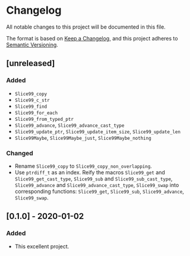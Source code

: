 # Changelog
All notable changes to this project will be documented in this file.

The format is based on [Keep a Changelog](https://keepachangelog.com/en/1.0.0/),
and this project adheres to [Semantic Versioning](https://semver.org/spec/v2.0.0.html).

## [unreleased]

### Added

 - `Slice99_copy`
 - `Slice99_c_str`
 - `Slice99_find`
 - `Slice99_for_each`
 - `Slice99_from_typed_ptr`
 - `Slice99_advance`, `Slice99_advance_cast_type`
 - `Slice99_update_ptr`, `Slice99_update_item_size`, `Slice99_update_len`
 - `Slice99Maybe`, `Slice99Maybe_just`, `Slice99Maybe_nothing`

### Changed

 - Rename `Slice99_copy` to `Slice99_copy_non_overlapping`.
 - Use `ptrdiff_t` as an index. Reify the macros `Slice99_get` and `Slice99_get_cast_type`, `Slice99_sub` and `Slice99_sub_cast_type`, `Slice99_advance` and `Slice99_advance_cast_type`, `Slice99_swap` into corresponding functions: `Slice99_get`, `Slice99_sub`, `Slice99_advance`, `Slice99_swap`.

## [0.1.0] - 2020-01-02

### Added

 - This excellent project.
